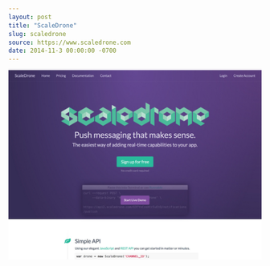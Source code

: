 ```yaml
---
layout: post
title: "ScaleDrone"
slug: scaledrone
source: https://www.scaledrone.com
date: 2014-11-3 00:00:00 -0700
---
```


<img src="/assets/img/screenshots/scaledrone.jpg">
